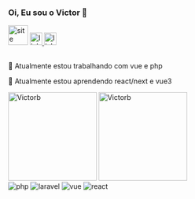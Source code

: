 ### Oi, Eu sou o Victor 👋

<!--
**Victorb999/VIctorb999** is a ✨ _special_ ✨ repository because its `README.md` (this file) appears on your GitHub profile.

Here are some ideas to get you started:

- 🔭 I’m currently working on ...
- 🌱 I’m currently learning ...
- 👯 I’m looking to collaborate on ...
- 🤔 I’m looking for help with ...
- 💬 Ask me about ...
- 📫 How to reach me: ...
- 😄 Pronouns: ...
- ⚡ Fun fact: ...
-->
 

<div> 
  <a href="https://victoraraujo.com.br"><img height="40em" src="https://www.victoraraujo.com.br/_next/image?url=%2Fimg%2Flogo.svg&w=96&q=75" alt="site"/></a> 
  <a href="https://www.linkedin.com/in/victorb-araujo/">
    <img height="25em" src="https://img.shields.io/badge/-LinkedIn-%230077B5?style=for-the-badge&logo=linkedin&logoColor=white" alt="linkedin" />
  </a> 
  <a href="https://www.behance.net/victorAraujoDesign">
    <img height="25em" src="https://img.shields.io/badge/-BEHANCE-%230077B5?style=for-the-badge&logo=behance&logoColor=white" alt="linkedin" />
  </a>
 
</div>
                                                                                                                                     
<br />

<p>🔭 Atualmente estou trabalhando com vue e php</p>
<p>🌱 Atualmente estou aprendendo react/next e vue3</p>

<div>
  <img height="180em" src="https://github-readme-stats.vercel.app/api?username=victorb999&show_icons=true&theme=omni&include_all_commits=true&count_private=true" alt="Victorb"/>
  <img height="180em" src="https://github-readme-stats.vercel.app/api/top-langs/?username=victorb999&layout=compact&show_icons=true&theme=omni&langs_count=8" alt="Victorb" /> 
</div>

<div>
  <img src="https://img.shields.io/badge/PHP-777BB4?style=for-the-badge&logo=php&logoColor=white" alt="php" /> 
  <img src="https://img.shields.io/badge/Laravel-FF2D20?style=for-the-badge&logo=laravel&logoColor=white" alt="laravel" /> 
  <img src="https://img.shields.io/badge/Vue.js-35495E?style=for-the-badge&logo=vue.js&logoColor=4FC08D" alt="vue" /> 
  <img src="https://img.shields.io/badge/React-20232A?style=for-the-badge&logo=react&logoColor=61DAFB" alt="react" /> 
</div>
